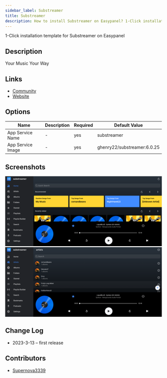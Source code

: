 ```yaml
---
sidebar_label: Substreamer
title: Substreamer
description: How to install Substreamer on Easypanel? 1-Click installation template for Substreamer on Easypanel
---
```


<!-- generated -->

1-Click installation template for Substreamer on Easypanel

## Description

Your Music Your Way

## Links

- [Community](https://reddit.com/substreamer)
- [Website](https://substreamerapp.com)

## Options

Name | Description | Required | Default Value
-|-|-|-
App Service Name | - | yes | substreamer
App Service Image | - | yes | ghenry22/substreamer:6.0.25

## Screenshots

![Substreamer Screenshot](./assets/screenshot1.png)
![Substreamer Screenshot](./assets/screenshot2.png)

## Change Log

- 2023-3-13 – first release

## Contributors

- [Supernova3339](https://github.com/Supernova3339)
